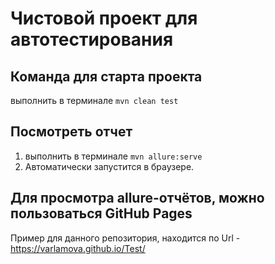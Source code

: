 # Чистовой проект для автотестирования

## Команда для старта проекта

выполнить в терминале `mvn clean test`

## Посмотреть отчет

1. выполнить в терминале `mvn allure:serve `
2. Автоматически запустится в браузере.

## Для просмотра allure-отчётов, можно пользоваться GitHub Pages

Пример для данного репозитория, находится по Url - https://varlamova.github.io/Test/
